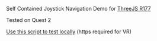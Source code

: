 Self Contained Joystick Navigation Demo for [ThreeJS R177](https://github.com/mrdoob/three.js/releases/tag/r177)

Tested on Quest 2

[Use this script to test locally](https://github.com/robit-man/https-server-npm-python) (https required for VR)
